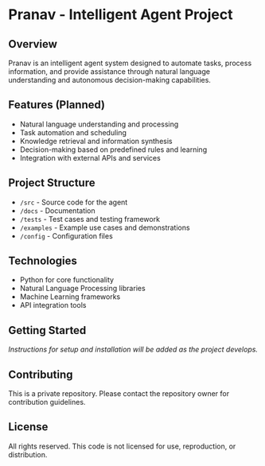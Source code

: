 # Pranav - Intelligent Agent Project

## Overview
Pranav is an intelligent agent system designed to automate tasks, process information, and provide assistance through natural language understanding and autonomous decision-making capabilities.

## Features (Planned)
- Natural language understanding and processing
- Task automation and scheduling
- Knowledge retrieval and information synthesis
- Decision-making based on predefined rules and learning
- Integration with external APIs and services

## Project Structure
- `/src` - Source code for the agent
- `/docs` - Documentation
- `/tests` - Test cases and testing framework
- `/examples` - Example use cases and demonstrations
- `/config` - Configuration files

## Technologies
- Python for core functionality
- Natural Language Processing libraries
- Machine Learning frameworks
- API integration tools

## Getting Started
*Instructions for setup and installation will be added as the project develops.*

## Contributing
This is a private repository. Please contact the repository owner for contribution guidelines.

## License
All rights reserved. This code is not licensed for use, reproduction, or distribution.